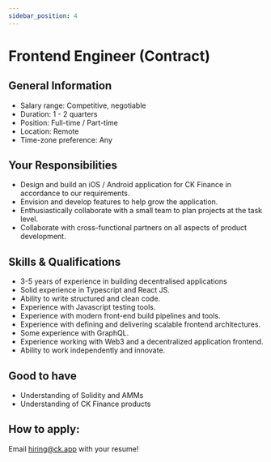 ```yaml
---
sidebar_position: 4
---
```


# Frontend Engineer (Contract)

## General Information
- Salary range: Competitive, negotiable
- Duration: 1 - 2 quarters
- Position: Full-time / Part-time
- Location: Remote
- Time-zone preference: Any

## Your Responsibilities
- Design and build an iOS / Android application for CK Finance in accordance to our requirements.
- Envision and develop features to help grow the application.
- Enthusiastically collaborate with a small team to plan projects at the task level.
- Collaborate with cross-functional partners on all aspects of product development.

## Skills & Qualifications
- 3-5 years of experience in building decentralised applications
- Solid experience in Typescript and React JS.
- Ability to write structured and clean code.
- Experience with Javascript testing tools.
- Experience with modern front-end build pipelines and tools.
- Experience with defining and delivering scalable frontend architectures.
- Some experience with GraphQL.
- Experience working with Web3 and a decentralized application frontend.
- Ability to work independently and innovate.

## Good to have
- Understanding of Solidity and AMMs
- Understanding of CK Finance products

## How to apply:

Email hiring@ck.app with your resume!